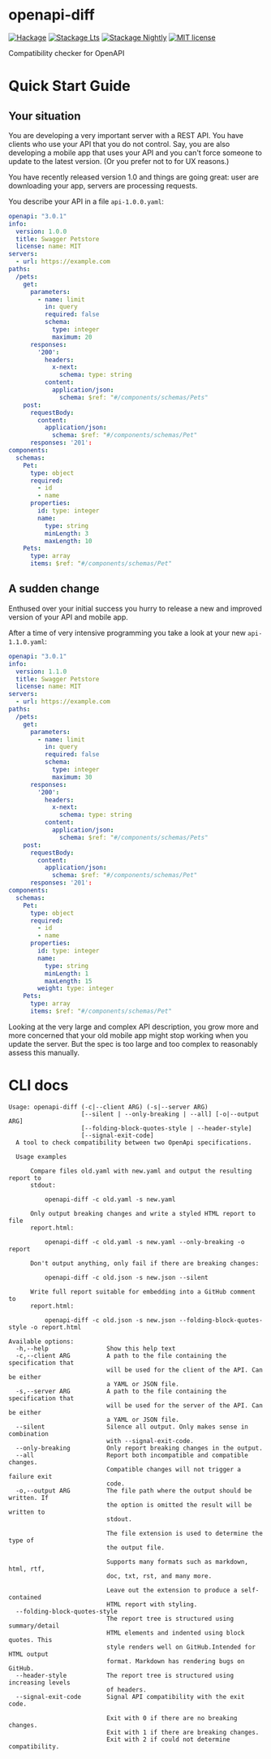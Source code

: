 # openapi-diff

[![Hackage](https://img.shields.io/hackage/v/openapi-diff.svg?logo=haskell)](https://hackage.haskell.org/package/openapi-diff)
[![Stackage Lts](http://stackage.org/package/openapi-diff/badge/lts)](http://stackage.org/lts/package/openapi-diff)
[![Stackage Nightly](http://stackage.org/package/openapi-diff/badge/nightly)](http://stackage.org/nightly/package/openapi-diff)
[![MIT license](https://img.shields.io/badge/license-MIT-blue.svg)](LICENSE)

Compatibility checker for OpenAPI
# Quick Start Guide

## Your situation

You are developing a very important server with a REST API. You have clients who use your API that you do not control. Say, you are also developing a mobile app that uses your API and you can't force someone to update to the latest version. (Or you prefer not to for UX reasons.)

You have recently released version 1.0 and things are going great: user are downloading your app, servers are processing requests.

You describe your API in a file `api-1.0.0.yaml`:

```yaml
openapi: "3.0.1"
info:
  version: 1.0.0
  title: Swagger Petstore
  license: name: MIT
servers:
  - url: https://example.com
paths:
  /pets:
    get:
      parameters:
        - name: limit
          in: query
          required: false
          schema:
            type: integer
            maximum: 20
      responses:
        '200':
          headers:
            x-next:
              schema: type: string
          content:
            application/json:
              schema: $ref: "#/components/schemas/Pets"
    post:
      requestBody:
        content:
          application/json:
            schema: $ref: "#/components/schemas/Pet"
      responses: '201':
components:
  schemas:
    Pet:
      type: object
      required:
        - id
        - name
      properties:
        id: type: integer
        name:
          type: string
          minLength: 3
          maxLength: 10
    Pets:
      type: array
      items: $ref: "#/components/schemas/Pet"
```

## A sudden change

Enthused over your initial success you hurry to release a new and improved version of your API and mobile app.

After a time of very intensive programming you take a look at your new `api-1.1.0.yaml`:

```yaml
openapi: "3.0.1"
info:
  version: 1.1.0
  title: Swagger Petstore
  license: name: MIT
servers:
  - url: https://example.com
paths:
  /pets:
    get:
      parameters:
        - name: limit
          in: query
          required: false
          schema:
            type: integer
            maximum: 30
      responses:
        '200':
          headers:
            x-next:
              schema: type: string
          content:
            application/json:
              schema: $ref: "#/components/schemas/Pets"
    post:
      requestBody:
        content:
          application/json:
            schema: $ref: "#/components/schemas/Pet"
      responses: '201':
components:
  schemas:
    Pet:
      type: object
      required:
        - id
        - name
      properties:
        id: type: integer
        name:
          type: string
          minLength: 1
          maxLength: 15
        weight: type: integer
    Pets:
      type: array
      items: $ref: "#/components/schemas/Pet"
```

Looking at the very large and complex API description, you grow more and more concerned that your old mobile app might stop working when you update the server. But the spec is too large and too complex to reasonably assess this manually.

# CLI docs

```
Usage: openapi-diff (-c|--client ARG) (-s|--server ARG)
                    [--silent | --only-breaking | --all] [-o|--output ARG]
                    [--folding-block-quotes-style | --header-style]
                    [--signal-exit-code]
  A tool to check compatibility between two OpenApi specifications.

  Usage examples

      Compare files old.yaml with new.yaml and output the resulting report to
      stdout:

          openapi-diff -c old.yaml -s new.yaml

      Only output breaking changes and write a styled HTML report to file
      report.html:

          openapi-diff -c old.yaml -s new.yaml --only-breaking -o report

      Don't output anything, only fail if there are breaking changes:

          openapi-diff -c old.json -s new.json --silent

      Write full report suitable for embedding into a GitHub comment to
      report.html:

          openapi-diff -c old.json -s new.json --folding-block-quotes-style -o report.html

Available options:
  -h,--help                Show this help text
  -c,--client ARG          A path to the file containing the specification that
                           will be used for the client of the API. Can be either
                           a YAML or JSON file.
  -s,--server ARG          A path to the file containing the specification that
                           will be used for the server of the API. Can be either
                           a YAML or JSON file.
  --silent                 Silence all output. Only makes sense in combination
                           with --signal-exit-code.
  --only-breaking          Only report breaking changes in the output.
  --all                    Report both incompatible and compatible changes.
                           Compatible changes will not trigger a failure exit
                           code.
  -o,--output ARG          The file path where the output should be written. If
                           the option is omitted the result will be written to
                           stdout.

                           The file extension is used to determine the type of
                           the output file.

                           Supports many formats such as markdown, html, rtf,
                           doc, txt, rst, and many more.

                           Leave out the extension to produce a self-contained
                           HTML report with styling.
  --folding-block-quotes-style
                           The report tree is structured using summary/detail
                           HTML elements and indented using block quotes. This
                           style renders well on GitHub.Intended for HTML output
                           format. Markdown has rendering bugs on GitHub.
  --header-style           The report tree is structured using increasing levels
                           of headers.
  --signal-exit-code       Signal API compatibility with the exit code.

                           Exit with 0 if there are no breaking changes.
                           Exit with 1 if there are breaking changes.
                           Exit with 2 if could not determine compatibility.
```
